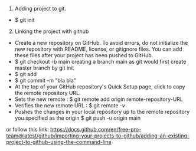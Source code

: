 1) Adding project to git.
- $ git init

2) Linking the project with github
- Create a new repository on GitHub. To avoid errors, do not initialize the new repository with README,
license, or gitignore files. You can add these files after your project has been pushed to GitHub.
- $ git checkout -b main
creating a branch main as git would first create master branch by git init
- $ git add
- $ git commit -m "bla bla"
- At the top of your GitHub repository's Quick Setup page, click  to copy the remote repository URL.
- Sets the new remote :
$ git remote add origin remote-repository-URL
- Verifies the new remote URL :
$ git remote -v
- Pushes the changes in your local repository up to the remote repository you specified as the origin
$ git push -u origin main



or follow this link:
https://docs.github.com/en/free-pro-team@latest/github/importing-your-projects-to-github/adding-an-existing-project-to-github-using-the-command-line